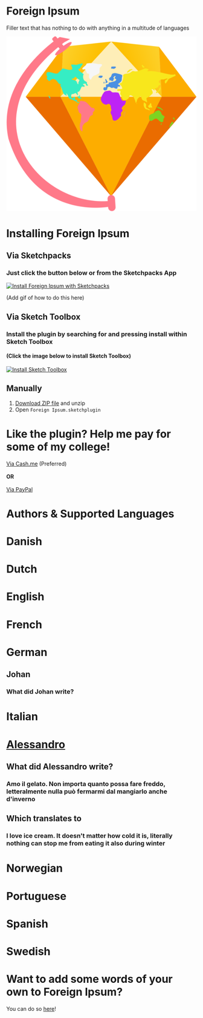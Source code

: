 # Foreign Ipsum

Filler text that has nothing to do with anything in a multitude of languages 

![Foreign Ipsum Logo 2.2](https://raw.githubusercontent.com/3raxton/ForeignIpsum/master/Foreign%20Ipsum%20Logo.png)

# Installing Foreign Ipsum

## Via Sketchpacks

### Just click the button below or from the Sketchpacks App

[![Install Foreign Ipsum with Sketchpacks](http://sketchpacks-com.s3.amazonaws.com/assets/badges/sketchpacks-badge-install.png "Install Foreign Ipsum with Sketchpacks")](https://sketchpacks.com/3raxton/ForeignIpsum/install)

(Add gif of how to do this here)


## Via Sketch Toolbox

### Install the plugin by searching for and pressing install within Sketch Toolbox 
#### (Click the image below to install Sketch Toolbox)

[![Install Sketch Toolbox](http://sketchtoolbox.com/images/logo.png "Install Foreign Ipsum with Sketch Toolbox")](http://www.sketchtoolbox.com)


## Manually

1. [Download ZIP file](github.com/3raxton/ForeignIpsum/archive/master.zip) and unzip
2. Open `Foreign Ipsum.sketchplugin`



# Like the plugin? Help me pay for some of my college!
[Via Cash.me](https://cash.me/$3raxton) (Preferred)
</br></br><b> OR </b></br></br>
[Via PayPal](https://www.paypal.me/BraxtonHuff)


# Authors & Supported Languages 

# Danish
# Dutch
# English
# French
# German

## Johan

### What did Johan write?

# Italian
# [Alessandro](https://www.facebook.com/alessandro.saviantoni.9)
## What did Alessandro write?
### Amo il gelato. Non importa quanto possa fare freddo, letteralmente nulla può fermarmi dal mangiarlo anche d'inverno 
## Which translates to 
### I love ice cream. It doesn't matter how cold it is, literally nothing can stop me from eating it also during winter
# Norwegian
# Portuguese 
# Spanish
# Swedish

# Want to add some words of your own to Foreign Ipsum?
You can do so [here](https://goo.gl/forms/89yQwlTlONWvNwrB3)!

